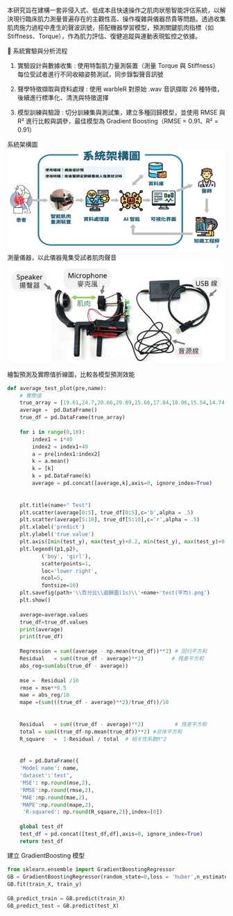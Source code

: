 本研究旨在建構一套非侵入式、低成本且快速操作之肌肉狀態智能評估系統，以解決現行臨床肌力測量普遍存在的主觀性高、操作複雜與儀器昂貴等問題。透過收集肌肉施力過程中產生的聲波訊號，搭配機器學習模型，預測關鍵肌肉指標（如 Stiffness、Torque），作為肌力評估、復健追蹤與運動表現監控之依據。  

🔁 系統實驗與分析流程  
1. 實驗設計與數據收集 :
   使用特製肌力量測裝置（測量 Torque 與 Stiffness）
   每位受試者進行不同收縮姿勢測試，同步錄製聲音訊號

2. 聲學特徵擷取與資料處理 :
   使用 warbleR 對原始 .wav 音訊擷取 26 種特徵，後續進行標準化、清洗與特徵選擇

3. 模型訓練與驗證 :
   切分訓練集與測試集，建立多種回歸模型，並使用 RMSE 與 R² 進行比較與調參，最佳模型為 Gradient Boosting（RMSE = 0.91、R² = 0.91）

系統架構圖  
<img src="https://github.com/Jason910315/Myotonus_Responses/blob/main/system_flow.jpg" width="600"/>  
測量儀器，以此儀器蒐集受試者肌肉聲音  
<img src="https://github.com/Jason910315/Myotonus_Responses/blob/main/machine.jpg" width="600"/> 


繪製預測及實際值折線圖，比較各模型預測效能  

```python
def average_test_plot(pre,name):
    # 實際值
    true_array = [19.61,24.7,20.66,20.89,15.66,17.04,18.06,15.54,14.74,16.02]            
    average =  pd.DataFrame()
    true_df = pd.DataFrame(true_array)
  
    for i in range(0,10):
        index1 = i*40
        index2 = index1+40
        a = pre[index1:index2]
        k = a.mean()
        k = [k]
        k = pd.DataFrame(k)
        average = pd.concat([average,k],axis=0, ignore_index=True)
      
    
    plt.title(name+" Test")
    plt.scatter(average[0:5], true_df[0:5],c='b',alpha = .5)
    plt.scatter(average[5:10], true_df[5:10],c='r',alpha = .5)
    plt.xlabel('predict')
    plt.ylabel('true value')
    plt.axis([min(test_y), max(test_y)+0.2, min(test_y), max(test_y)+0.2])
    plt.legend((p1,p2),
           ('boy', 'girl'),
           scatterpoints=1,
           loc='lower right',
           ncol=5,
           fontsize=10)
    plt.savefig(path+'\\百分比\\迴歸圖(1s)\\'+name+'test(平均).png')
    plt.show()
        
    average=average.values
    true_df=true_df.values
    print(average)
    print(true_df)
        
    Regression = sum((average - np.mean(true_df))**2) # 回归平方和
    Residual   = sum((true_df - average)**2)         # 残差平方和    
    abs_reg=sum(abs(true_df - average))  

    mse =  Residual /10
    rmse = mse**0.5
    mae = abs_reg/10
    mape =(sum(((true_df - average)**2)/true_df))/10
    

    Residual   = sum((true_df - average)**2)          # 残差平方和
    total = sum((true_df-np.mean(true_df))**2) #总体平方和
    R_square   =  1-Residual / total  # 相关性系数R^2

    
    df = pd.DataFrame({
    'Model name': name,
    'dataset':'test',
    'MSE': np.round(mse,2),
    'RMSE':np.round(rmse,2),
    'MAE':np.round(mae,2),
    'MAPE':np.round(mape,2),
     'R-squared': np.round(R_square,2)},index=[0])
    
    global test_df
    test_df = pd.concat([test_df,df],axis=0, ignore_index=True)
    return test_df
```
建立 GradientBoosting 模型
```python
from sklearn.ensemble import GradientBoostingRegressor
GB = GradientBoostingRegressor(random_state=0,loss = 'huber',n_estimators=250)
GB.fit(train_X, train_y)

GB_predict_train = GB.predict(train_X) 
GB_predict_test = GB.predict(test_X) 
```
